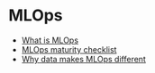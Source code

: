 # MLOps

- [What is MLOps](https://towardsdatascience.com/whats-mlops-5bf60dd693dd)
- [MLOps maturity checklist](https://towardsdatascience.com/thirty-one-checks-for-different-levels-of-machine-learning-operation-maturity-2ba19cc87be9)
- [Why data makes MLOps different](https://www.oreilly.com/radar/mlops-and-devops-why-data-makes-it-different/)